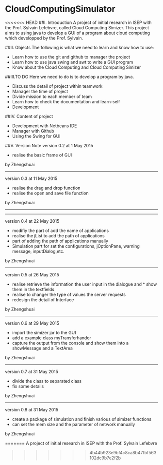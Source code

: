 # CloudComputingSimulator
<<<<<<< HEAD
##I. Introduction
A project of initial research in ISEP with the Prof. Sylvain Lefebvre, called Cloud Computing Simizer. This project aims to using java to develop a GUI of a program about cloud computing which developped by the Prof. Sylvain.

##II. Objects
The following is what we need to learn and know how to use:

*	Learn how to use the git and github to manager the project
*	Learn how to use java swing and awt to write a GUI program
*	Know about the Cloud Computing and Cloud Computing Simizer

##III.TO DO
Here we need to do is to develop a program by java.

*	Discuss the detail of project within teamwork
*	Manager the time of project
*	Divide mission to each member of team
*	Learn how to check the documentation and learn-self
*	Development

##IV. Content of project
*	Development with Netbeans IDE
*	Manager with Github
*	Using the Swing for GUI

##V. Version Note
version 0.2 at 1 May 2015

*	realise the basic frame of GUI

by Zhengshuai

---
version 0.3 at 11 May 2015

*	realise the drag and drop function
*	realise the open and save file function

by Zhengshuai

---
---
version 0.4 at 22 May 2015

*	modifiy the part of add the name of applications
*	realise the jList to add the path of applications
*	part of adding  the path  of applications manually
*	Simulation part for set the configurations, jOptionPane, warning message, inputDialog,etc.

by Zhengshuai

---
version 0.5 at 26 May 2015

*	realise retrieve the information the user input in the dialogue and *	show them in the textfields
*	realise to changer the type of values the server requests
*	redesign the detail of Interface


by Zhengshuai

---
version 0.6 at 29 May 2015

*	import the simizer jar to the GUI
*	add a example class myTransferhander
*	capture the output from the console and show them into a showMessage and a TextArea

by Zhengshuai

---
version 0.7 at 31 May 2015

*	divide the class to separated class
*	fix some details

by Zhengshuai 

---
version 0.8 at 31 May 2015

*	create a package of simulation and finish various of simizer functions
*	can set the mem size and the parameter of network manually

by Zhengshuai


=======
A project of initial research in ISEP with the Prof. Sylvain Lefebvre
>>>>>>> 4b44b923e9bf4c8ca8b47fbf563102dc9b7e2f2b
